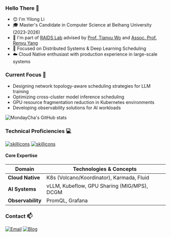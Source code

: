 ### Hello There 👋

* 😊 I'm Yilong Li
* 🎓 Master's Candidate in Computer Science at Beihang University (2023-2026)
* 🔬 I'm part of [RAIDS Lab](https://raids-lab.github.io/) advised by [Prof. Tianyu Wo](https://soft.buaa.edu.cn/teachershouw.jsp?urltype=news.NewsContentUrl&wbtreeid=1372&wbnewsid=10080) and [Assoc. Prof. Renyu Yang](https://yangrenyu.github.io/)
* 🌱 Focused on Distributed Systems & Deep Learning Scheduling
* ☁️ Cloud Native enthusiast with production experience in large-scale systems

### Current Focus 🔭
- Designing network topology-aware scheduling strategies for LLM training
- Optimizing cross-cluster model inference scheduling
- GPU resource fragmentation reduction in Kubernetes environments
- Developing observability solutions for AI workloads

![MondayCha's GitHub stats](https://github-readme-stats.vercel.app/api?username=MondayCha&show_icons=true&theme=transparent)

### Technical Proficiencies 💻

[![skillicons](https://skillicons.dev/icons?i=kubernetes,docker,grafana,prometheus,go,cpp,rust,ts,python,ruby,bash,postgres,mysql,mongodb,pnpm,react,tailwind,tauri&perline=9)](https://github.com/anuraghazra/github-readme-stats#gh-dark-mode-only)
[![skillicons](https://skillicons.dev/icons?i=kubernetes,docker,grafana,prometheus,go,cpp,rust,ts,python,ruby,bash,postgres,mysql,mongodb,pnpm,react,tailwind,tauri&perline=9&theme=light)](https://github.com/anuraghazra/github-readme-stats#gh-light-mode-only)

#### Core Expertise
| Domain             | Technologies & Concepts                          |
|--------------------|--------------------------------------------------|
| **Cloud Native**   | K8s (Volcano/Koordinator), Karmada, Fluid |
| **AI Systems**     | vLLM, Kubeflow, GPU Sharing (MIG/MPS), DCGM       |
| **Observability**  | PromQL, Grafana            |


### Contact 📫
[![Email](https://img.shields.io/badge/Email-mondaycha@outlook.com-blue?logo=microsoft-outlook)](mailto:mondaycha@outlook.com)
[![Blog](https://img.shields.io/badge/Blog-Tech%20Notes-green)](https://mondaycha.github.io/docs/)
